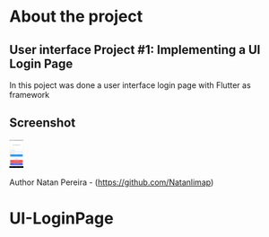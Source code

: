 # About the project

## User interface Project #1: Implementing a UI Login Page
In this poject was done a user interface login page with Flutter as framework

## Screenshot
<img src="https://github.com/Natanlimap/UI-LoginPage/blob/master/Screenshots/loginpage.png" style=" width:5% ; height:5% " />

Author
Natan Pereira - (https://github.com/Natanlimap)

# UI-LoginPage

